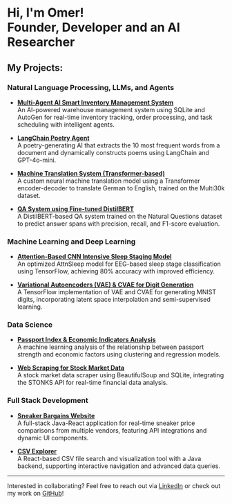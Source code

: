 <h1>Hi, I'm Omer! <br/>Founder, Developer and an AI Researcher</h1>

<h2>My Projects:</h2>

### Natural Language Processing, LLMs, and Agents

- **[Multi-Agent AI Smart Inventory Management System](https://github.com/omerch54/Multi-Agent-Smart-Inventory-Management-System.git)**  
  An AI-powered warehouse management system using SQLite and AutoGen for real-time inventory tracking, order processing, and task scheduling with intelligent agents.

- **[LangChain Poetry Agent](https://github.com/omerch54/LangChain-Poetry-Agent.git)**  
  A poetry-generating AI that extracts the 10 most frequent words from a document and dynamically constructs poems using LangChain and GPT-4o-mini.

- **[Machine Translation System (Transformer-based)](https://github.com/omerch54/Machine-Translation.git)**  
  A custom neural machine translation model using a Transformer encoder-decoder to translate German to English, trained on the Multi30k dataset.

- **[QA System using Fine-tuned DistilBERT](https://github.com/omerch54/QA-BERT.git)**  
  A DistilBERT-based QA system trained on the Natural Questions dataset to predict answer spans with precision, recall, and F1-score evaluation.

### Machine Learning and Deep Learning

- **[Attention-Based CNN Intensive Sleep Staging Model](https://devpost.com/software/deep-learning-model-for-efficient-diagnosis-of-narcolepsy)**  
  An optimized AttnSleep model for EEG-based sleep stage classification using TensorFlow, achieving 80% accuracy with improved efficiency.

- **[Variational Autoencoders (VAE) & CVAE for Digit Generation](https://devpost.com/software/deep-learning-model-for-efficient-diagnosis-of-narcolepsy)**  
  A TensorFlow implementation of VAE and CVAE for generating MNIST digits, incorporating latent space interpolation and semi-supervised learning.

### Data Science

- **[Passport Index & Economic Indicators Analysis](https://github.com/omerch54/Data-Science-Proj-Passports.git)**  
  A machine learning analysis of the relationship between passport strength and economic factors using clustering and regression models.

- **[Web Scraping for Stock Market Data](https://github.com/omerch54/web-scrapping.git)**  
  A stock market data scraper using BeautifulSoup and SQLite, integrating the STONKS API for real-time financial data analysis.

### Full Stack Development

- **[Sneaker Bargains Website](https://github.com/omerch54/sneaker-bargains.git)**  
  A full-stack Java-React application for real-time sneaker price comparisons from multiple vendors, featuring API integrations and dynamic UI components.

- **[CSV Explorer](https://github.com/omerch54/CSV-explorer.git)**  
  A React-based CSV file search and visualization tool with a Java backend, supporting interactive navigation and advanced data queries.

---

Interested in collaborating? Feel free to reach out via [LinkedIn](https://www.linkedin.com/in/omerch54/) or check out my work on [GitHub](https://github.com/omerch54)! 






